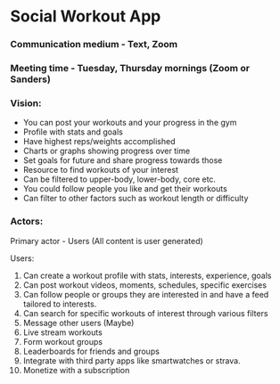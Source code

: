 # Social Workout App

### Communication medium - Text, Zoom
### Meeting time - Tuesday, Thursday mornings (Zoom or Sanders)

### Vision:
- You can post your workouts and your progress in the gym
- Profile with stats and goals 
- Have highest reps/weights accomplished
- Charts or graphs showing progress over time 
- Set goals for future and share progress towards those
- Resource to find workouts of your interest
- Can be filtered to upper-body, lower-body, core etc.
- You could follow people you like and get their workouts
- Can filter to other factors such as workout length or difficulty


### Actors:

Primary actor - Users (All content is user generated)

Users: 
1. Can create a workout profile with stats, interests, experience, goals
2. Can post workout videos, moments, schedules, specific exercises
3. Can follow people or groups they are interested in and have a feed tailored to interests.
4. Can search for specific workouts of interest through various filters
5. Message other users (Maybe)
6. Live stream workouts
7. Form workout groups 
8. Leaderboards for friends and groups
9. Integrate with third party apps like smartwatches or strava.
10. Monetize with a subscription


